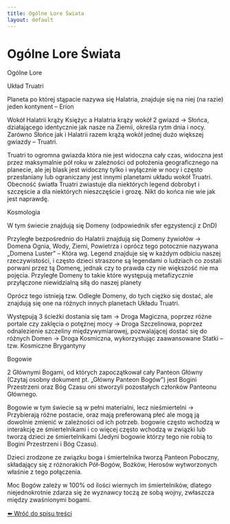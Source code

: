 ```yaml
---
title: Ogólne Lore Świata
layout: default
---
```


# Ogólne Lore Świata

Ogólne Lore

Układ Truatri

Planeta po której stąpacie nazywa się Halatria, znajduje się na niej (na razie) jeden kontynent – Erion

Wokół Halatrii krąży Księżyc a Halatria krąży wokół 2 gwiazd -> Słońca, działającego identycznie jak nasze na Ziemii, określa rytm dnia i nocy. 
Zarówno Słońce jak i Halatrii razem krążą wokół jednej dużo większej gwiazdy – Truatri.

Truatri to ogromna gwiazda która nie jest widoczna cały czas, widoczna jest przez maksymalnie pół roku w zależności od położenia geograficznego na planecie, ale jej blask jest widoczny tylko i wyłącznie w nocy i często przesłaniany lub ograniczany jest innymi planetami układu wokół Truatri. Obecność światła Truatri zwiastuje dla niektórych legend dobrobyt i szczęście a dla niektórych nieszczęście i grozę. Nikt do końca nie wie jak jest naprawdę.


Kosmologia

W tym świecie znajdują się Domeny (odpowiednik sfer egzystencji z DnD)

Przyległe bezpośrednio do Halatrii znajdują się Domeny żywiołów -> Domena Ognia, Wody, Ziemi, Powietrza i oprócz tego potocznie nazywana „Domena Luster” – Która wg. Legend znajduje się w każdym odbiciu naszej rzeczywistości, i często dzieci straszone są legendami o ludziach co zostali porwani przez tą Domenę, jednak czy to prawda czy nie większość nie ma pojęcia.
Przyległe Domeny to takie które występują metafizycznie przyłączone niewidzialną siłą do naszej planety

Oprócz tego istnieją tzw. Odległe Domeny, do tych ciężko się dostać, ale znajdują się one na różnych innych planetach Układu Truatri.

Występują 3 ścieżki dostania się tam 
-> Droga Magiczna, poprzez różne portale czy zaklęcia o potężnej mocy
-> Droga Szczelinowa, poprzez odnalezienie szczeliny międzywymiarowej, pozwalającej dostać się do różnych Domen
-> Droga Kosmiczna, wykorzystując zaawansowane Statki – tzw. Kosmiczne Brygantyny

Bogowie

2 Głównymi Bogami, od których zapoczątkował cały Panteon Główny (Czytaj osobny dokument pt. „Główny Panteon Bogów”) jest Bogini Przestrzeni oraz Bóg Czasu oni stworzyli pozostałych członków Panteonu Głównego.

Bogowie w tym świecie są w pełni materialni, lecz nieśmiertelni -> Przybierają różne postacie, oraz mają preferowaną płeć ale mogą ją dowolnie zmienić w zależności od ich potrzeb. bogowie często wchodzą w interakcję ze śmiertelnikami i co więcej często wchodzą w związki lub tworzą dzieci ze śmiertelnikami (Jedyni bogowie którzy tego nie robią to Bogini Przestrzeni i Bóg Czasu). 

Dzieci zrodzone ze związku boga i śmiertelnika tworzą Panteon Poboczny, składający się z różnorakich Pół-Bogów, Bożków, Herosów wytworzonych właśnie z tego połączenia. 

Moc Bogów zależy w 100% od ilości wiernych im śmiertelników, dlatego niejednokrotnie zdarza się że wyznawcy toczą ze sobą wojny, zwłaszcza między zwaśnionymi bogami.



[⬅️ Wróć do spisu treści](../index.md)
